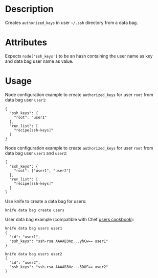 Description
===========

Creates `authorized_keys` in user `~/.ssh` directory from a data bag.

Attributes
==========

Expects `node['ssh_keys']` to be an hash containing the user name as key and data bag user name as value.

Usage
=====

Node configuration example to create `authorized_keys` for user `root` from data bag user `user1`:

    {
      "ssh_keys": {
        "root": "user1"
      },
      "run_list": [
        "recipe[ssh-keys]"
      ]
    }

Node configuration example to create `authorized_keys` for user `root` from data bag user `user1` and `user2`:

    {
      "ssh_keys": {
        "root": ["user1", "user2"]
      },
      "run_list": [
        "recipe[ssh-keys]"
      ]
    }

Use knife to create a data bag for users:

    knife data bag create users

User data bag example (compatible with Chef [users cookbook](https://github.com/opscode-cookbooks/users)):

    knife data bag users user1
    {
      "id": "user1",
      "ssh_keys": "ssh-rsa AAAAB3Nz...yhCw== user1"
    }

    knife data bag users user2
    {
      "id": "user2",
      "ssh_keys": "ssh-rsa AAAAB3Nz...5D8F== user2"
    }
